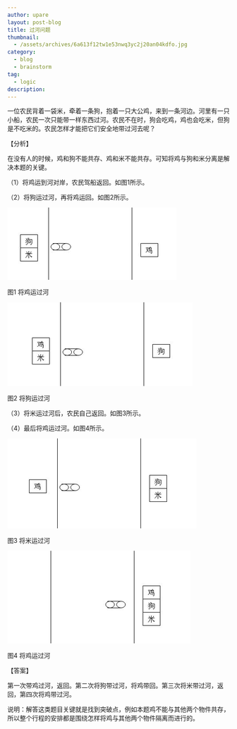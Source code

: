 ```yaml
---
author: upare
layout: post-blog
title: 过河问题
thumbnail:
  - /assets/archives/6a613f12tw1e53nwq3yc2j20an04kdfo.jpg
category:
  - blog
  - brainstorm
tag:
  - logic
description: 
---
```

一位农民背着一袋米，牵着一条狗，抱着一只大公鸡，来到一条河边。河里有一只小船，农民一次只能带一样东西过河。农民不在时，狗会吃鸡，鸡也会吃米，但狗是不吃米的。农民怎样才能把它们安全地带过河去呢？

【分析】

在没有人的时候，鸡和狗不能共存、鸡和米不能共存。可知将鸡与狗和米分离是解决本题的关键。

（1）将鸡运到河对岸，农民驾船返回。如图1所示。

（2）将狗运过河，再将鸡运回。如图2所示。

![](/assets/archives/6a613f12tw1e53nwq3yc2j20an04kdfo.jpg)

图1 将鸡运过河

![](/assets/archives/6a613f12tw1e53nwqneqrj20bo05at8k.jpg)

图2 将狗运过河

（3）将米运过河后，农民自己返回。如图3所示。

（4）最后将鸡运过河。如图4所示。

![](/assets/archives/6a613f12tw1e53nwqzux9j20bx05o745.jpg)

图3 将米运过河

![](/assets/archives/6a613f12tw1e53nwrgmvsj20bk05u0sl.jpg)

图4 将鸡运过河

【答案】

第一次带鸡过河，返回。第二次将狗带过河，将鸡带回。第三次将米带过河，返回，第四次将鸡带过河。

说明：解答这类题目关键就是找到突破点，例如本题鸡不能与其他两个物件共存，所以整个行程的安排都是围绕怎样将鸡与其他两个物件隔离而进行的。